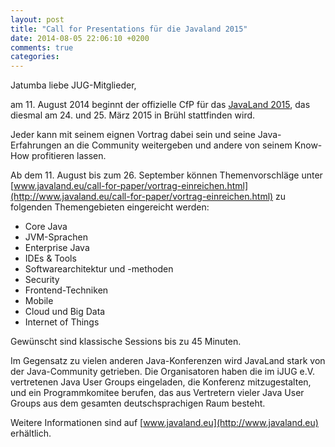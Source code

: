 ```yaml
---
layout: post
title: "Call for Presentations für die Javaland 2015"
date: 2014-08-05 22:06:10 +0200
comments: true
categories: 
---
```

Jatumba liebe JUG-Mitglieder,

am 11. August 2014 beginnt der offizielle CfP für das 
[JavaLand 2015](http://www.javaland.eu), das 
diesmal am 24. und 25. März 2015 in Brühl stattfinden wird.

Jeder kann mit seinem eignen Vortrag dabei sein und seine
Java-Erfahrungen an die Community weitergeben und 
andere von seinem Know-How profitieren lassen. 

Ab dem 11. August bis zum 26. September können Themenvorschläge 
unter [www.javaland.eu/call-for-paper/vortrag-einreichen.html](http://www.javaland.eu/call-for-paper/vortrag-einreichen.html)
zu folgenden Themengebieten eingereicht werden:


* Core Java
* JVM-Sprachen
* Enterprise Java
* IDEs & Tools
* Softwarearchitektur und -methoden
* Security
* Frontend-Techniken
* Mobile
* Cloud und Big Data
* Internet of Things


Gewünscht sind klassische Sessions bis zu 45 Minuten. 

Im Gegensatz zu vielen anderen Java-Konferenzen wird 
JavaLand stark von der Java-Community getrieben. Die 
Organisatoren haben die im iJUG e.V. vertretenen Java 
User Groups eingeladen, die Konferenz mitzugestalten, 
und ein Programmkomitee berufen, das aus Vertretern 
vieler Java User Groups aus dem gesamten 
deutschsprachigen Raum besteht.

Weitere Informationen sind auf [www.javaland.eu](http://www.javaland.eu)
erhältlich.



